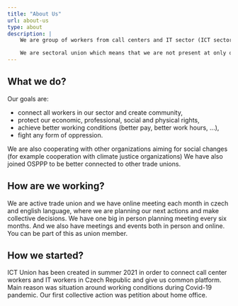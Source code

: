 ```yaml
---
title: "About Us"
url: about-us
type: about
description: |
    We are group of workers from call centers and IT sector (ICT sector) in Czech Republic. We are meeting together to discuss our working conditions, think about ways to improve them and support each other in doing so.

    We are sectoral union which means that we are not present at only one single workplace. We are instead connecting all workers from ICT sector as individuals and also as whole workplaces. Our members are anyone from testers, programmers, to call center and back office workers and many more.
---
```


## What we do?

Our goals are:

- connect all workers in our sector and create community,
- protect our economic, professional, social and physical rights,
- achieve better working conditions (better pay, better work hours, ...),
- fight any form of oppression.

We are also cooperating with other organizations aiming for social changes (for example cooperation with climate justice organizations)
We have also joined OSPPP to be better connected to other trade unions.

## How are we working?

We are active trade union and we have online meeting each month in czech and english language, where we are planning our next actions and make collective decisions. We have one big in person planning meeting every six months. And we also have meetings and events both in person and online. You can be part of this as union member.

## How we started?

ICT Union has been created in summer 2021 in order to connect call center workers and IT workers in Czech Republic and give us common platform. Main reason was situation around working conditions during Covid-19 pandemic. Our first collective action was petition about home office.
